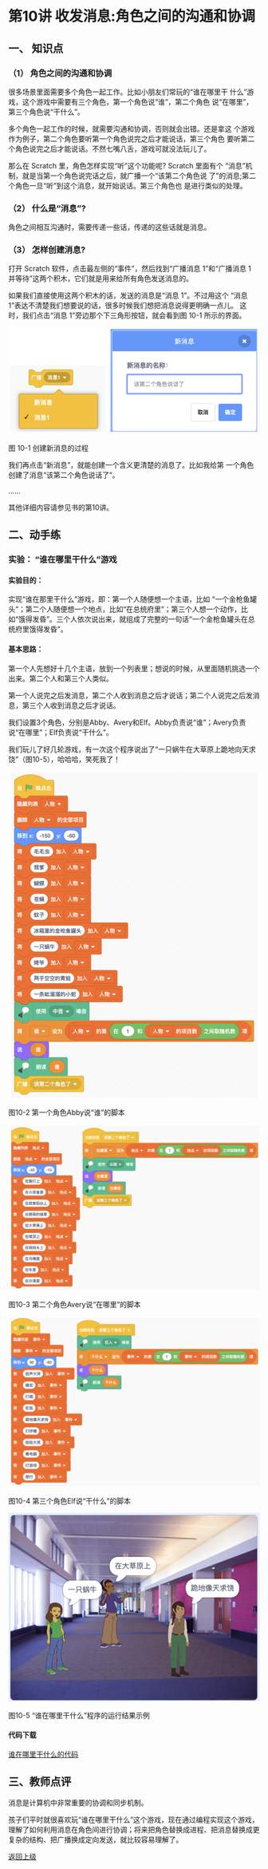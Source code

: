 # 第10讲 收发消息:角色之间的沟通和协调

## 一、	知识点


### （1）	角色之间的沟通和协调

很多场景里面需要多个角色一起工作。比如小朋友们常玩的“谁在哪里干 什么”游戏，这个游戏中需要有三个角色，第一个角色说“谁”，第二个角色 说“在哪里”，第三个角色说“干什么”。

多个角色一起工作的时候，就需要沟通和协调，否则就会出错。还是拿这 个游戏作为例子，第二个角色要听第一个角色说完之后才能说话，第三个角色 要听第二个角色说完之后才能说话。不然七嘴八舌，游戏可就没法玩儿了。

那么在 Scratch 里，角色怎样实现“听”这个功能呢? Scratch 里面有个 “消息”机制，就是当第一个角色说完话之后，就广播一个“该第二个角色说 了”的消息;第二个角色一旦“听”到这个消息，就开始说话。第三个角色也
是进行类似的处理。


### （2）	什么是“消息”?


角色之间相互沟通时，需要传递一些话，传递的这些话就是消息。



### （3）	怎样创建消息?

打开 Scratch 软件，点击最左侧的“事件”，然后找到“广播消息 1”和“广播消息 1 并等待”这两个积木，它们就是用来给所有角色发送消息的。 


如果我们直接使用这两个积木的话，发送的消息是“消息 1”。不过用这个
“消息 1”表达不清楚我们想要说的话，很多时候我们想把消息说得更明确一点儿。 这时，我们点击“消息 1”旁边那个下三角形按钮，就会看到图 10-1 所示的界面。

![图10-1](Figures/Lec10-1.png)

图 10-1 创建新消息的过程

我们再点击“新消息”，就能创建一个含义更清楚的消息了。比如我给第
一个角色创建了消息“该第二个角色说话了”。


......

其他详细内容请参见书的第10讲。

## 二、动手练

### 实验： “谁在哪里干什么”游戏


#### 实验目的：

实现“谁在那里干什么”游戏，即：第一个人随便想一个主语，比如 “一个金枪鱼罐头”；第二个人随便想一个地点，比如“在总统府里”；第三个人想一个动作，比如“饿得发昏”。三个人依次说出来，就组成了完整的一句话“一个金枪鱼罐头在总统府里饿得发昏”。

#### 基本思路：

第一个人先想好十几个主语，放到一个列表里；想说的时候，从里面随机挑选一个出来。第二个人和第三个人类似。

第一个人说完之后发消息，第二个人收到消息之后才说话；第二个人说完之后发消息，第三个人收到消息之后才说话。

我们设置3个角色，分别是Abby、Avery和Elf。Abby负责说“谁”；Avery负责说“在哪里”；Elf负责说“干什么”。

我们玩儿了好几轮游戏，有一次这个程序说出了“一只蜗牛在大草原上跪地向天求饶”（图10-5），哈哈哈，笑死我了！




![图10-2](Figures/Lec10-2.png)

图10-2 第一个角色Abby说“谁”的脚本


![图10-3](Figures/Lec10-3.png)

图10-3 第二个角色Avery说“在哪里”的脚本


![图10-4](Figures/Lec10-4.png)


图10-4 第三个角色Elf说“干什么”的脚本



![图10-5](Figures/Lec10-5.png)


图10-5 “谁在哪里干什么”程序的运行结果示例


#### 代码下载 

[谁在哪里干什么的代码](Code/第10讲-谁在哪里干什么游戏.sb3) 

## 三、教师点评

消息是计算机中非常重要的协调和同步机制。

孩子们平时就很喜欢玩“谁在哪里干什么”这个游戏，现在通过编程实现这个游戏，理解了如何利用消息在角色间进行协调；将来把角色替换成进程、把消息替换成更复杂的结构、把广播换成定向发送，就比较容易理解了。
 


[返回上级](index.md)


